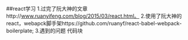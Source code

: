 ##react学习
1.过完了阮大神的文章http://www.ruanyifeng.com/blog/2015/03/react.html。
2.使用了阮大神的react，webapck脚手架https://github.com/ruanyf/react-babel-webpack-boilerplate;
3.遇到的问题
    代码块
